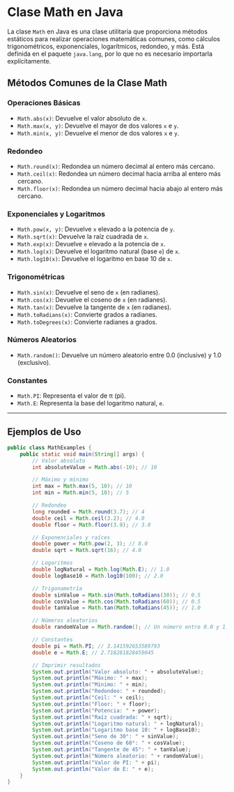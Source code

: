 # Clase Math en Java

La clase `Math` en Java es una clase utilitaria que proporciona métodos estáticos para realizar operaciones matemáticas comunes, como cálculos trigonométricos, exponenciales, logarítmicos, redondeo, y más. Está definida en el paquete `java.lang`, por lo que no es necesario importarla explícitamente.

## Métodos Comunes de la Clase Math

### Operaciones Básicas
- `Math.abs(x)`: Devuelve el valor absoluto de `x`.
- `Math.max(x, y)`: Devuelve el mayor de dos valores `x` e `y`.
- `Math.min(x, y)`: Devuelve el menor de dos valores `x` e `y`.

### Redondeo
- `Math.round(x)`: Redondea un número decimal al entero más cercano.
- `Math.ceil(x)`: Redondea un número decimal hacia arriba al entero más cercano.
- `Math.floor(x)`: Redondea un número decimal hacia abajo al entero más cercano.

### Exponenciales y Logaritmos
- `Math.pow(x, y)`: Devuelve `x` elevado a la potencia de `y`.
- `Math.sqrt(x)`: Devuelve la raíz cuadrada de `x`.
- `Math.exp(x)`: Devuelve `e` elevado a la potencia de `x`.
- `Math.log(x)`: Devuelve el logaritmo natural (base `e`) de `x`.
- `Math.log10(x)`: Devuelve el logaritmo en base 10 de `x`.

### Trigonométricas
- `Math.sin(x)`: Devuelve el seno de `x` (en radianes).
- `Math.cos(x)`: Devuelve el coseno de `x` (en radianes).
- `Math.tan(x)`: Devuelve la tangente de `x` (en radianes).
- `Math.toRadians(x)`: Convierte grados a radianes.
- `Math.toDegrees(x)`: Convierte radianes a grados.

### Números Aleatorios
- `Math.random()`: Devuelve un número aleatorio entre 0.0 (inclusive) y 1.0 (exclusivo).

### Constantes
- `Math.PI`: Representa el valor de π (pi).
- `Math.E`: Representa la base del logaritmo natural, `e`.

---

## Ejemplos de Uso

```java
public class MathExamples {
    public static void main(String[] args) {
        // Valor absoluto
        int absoluteValue = Math.abs(-10); // 10

        // Máximo y mínimo
        int max = Math.max(5, 10); // 10
        int min = Math.min(5, 10); // 5

        // Redondeo
        long rounded = Math.round(3.7); // 4
        double ceil = Math.ceil(3.2); // 4.0
        double floor = Math.floor(3.9); // 3.0

        // Exponenciales y raíces
        double power = Math.pow(2, 3); // 8.0
        double sqrt = Math.sqrt(16); // 4.0

        // Logaritmos
        double logNatural = Math.log(Math.E); // 1.0
        double logBase10 = Math.log10(100); // 2.0

        // Trigonometría
        double sinValue = Math.sin(Math.toRadians(30)); // 0.5
        double cosValue = Math.cos(Math.toRadians(60)); // 0.5
        double tanValue = Math.tan(Math.toRadians(45)); // 1.0

        // Números aleatorios
        double randomValue = Math.random(); // Un número entre 0.0 y 1.0

        // Constantes
        double pi = Math.PI; // 3.141592653589793
        double e = Math.E; // 2.718281828459045

        // Imprimir resultados
        System.out.println("Valor absoluto: " + absoluteValue);
        System.out.println("Máximo: " + max);
        System.out.println("Mínimo: " + min);
        System.out.println("Redondeo: " + rounded);
        System.out.println("Ceil: " + ceil);
        System.out.println("Floor: " + floor);
        System.out.println("Potencia: " + power);
        System.out.println("Raíz cuadrada: " + sqrt);
        System.out.println("Logaritmo natural: " + logNatural);
        System.out.println("Logaritmo base 10: " + logBase10);
        System.out.println("Seno de 30°: " + sinValue);
        System.out.println("Coseno de 60°: " + cosValue);
        System.out.println("Tangente de 45°: " + tanValue);
        System.out.println("Número aleatorio: " + randomValue);
        System.out.println("Valor de PI: " + pi);
        System.out.println("Valor de E: " + e);
    }
}
